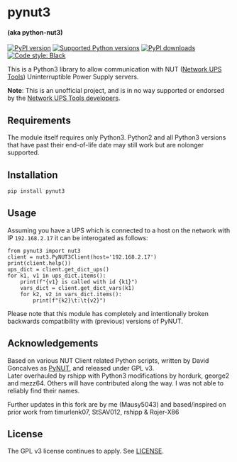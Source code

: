 # pynut3 
#### (aka python-nut3)


[![PyPI version](https://img.shields.io/pypi/v/pynut3.svg?logo=pypi&logoColor=FFE873)](https://pypi.org/project/pynut3)
[![Supported Python versions](https://img.shields.io/pypi/pyversions/pynut3.svg?logo=python&logoColor=FFE873)](https://pypi.org/project/pynut3)
[![PyPI downloads](https://img.shields.io/pypi/dm/pynut3.svg)](https://pypistats.org/packages/pynut3)
[![Code style: Black](https://img.shields.io/badge/code%20style-Black-000000.svg)](https://github.com/psf/black)


This is a Python3 library to allow communication with NUT ([Network UPS Tools](http://www.networkupstools.org/))
Uninterruptible Power Supply servers.

**Note**: This is an unofficial project, and is in no way supported or
endorsed by the [Network UPS Tools developers](https://github.com/networkupstools).

## Requirements

The module itself requires only Python3. Python2 and all Python3 versions that have past their end-of-life date may still work but are nolonger supported.  


## Installation
```bash
pip install pynut3
```

## Usage

Assuming you have a UPS which is connected to a host on the network with IP `192.168.2.17` it can be interogated as follows:

```python3
from pynut3 import nut3
client = nut3.PyNUT3Client(host='192.168.2.17')
print(client.help())
ups_dict = client.get_dict_ups()
for k1, v1 in ups_dict.items():
    print(f"{v1} is called with id {k1}")
    vars_dict = client.get_dict_vars(k1)
    for k2, v2 in vars_dict.items():
        print(f"{k2}\t:\t{v2}")
```

Please note that this module has completely and intentionally broken backwards compatibility with (previous) versions of PyNUT.

## Acknowledgements

Based on various NUT Client related Python scripts, written by David Goncalves as [PyNUT](https://github.com/networkupstools/nut/tree/master/scripts/python), and released under GPL v3.   
Later overhauled by rshipp with Python3 modifications by hordurk, george2 and mezz64.
Others will have contributed along the way. I was not able to reliably find their names.

Further updates in this fork are by me (Mausy5043) and based/inspired on prior work from timurlenk07, StSAV012, rshipp & Rojer-X86

## License

The GPL v3 license continues to apply. See [LICENSE](LICENSE).
